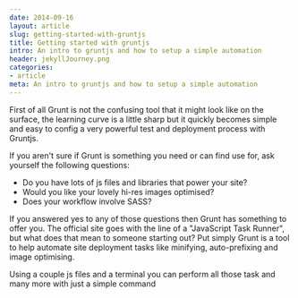 ```yaml
---
date: 2014-09-16
layout: article
slug: getting-started-with-gruntjs
title: Getting started with gruntjs
intro: An intro to gruntjs and how to setup a simple automation
header: jekyllJourney.png
categories:
- article
meta: An intro to gruntjs and how to setup a simple automation
---
```


First of all Grunt is not the confusing tool that it might look like on the surface, the learning curve is a little sharp but it quickly becomes simple and easy to config a very powerful test and deployment process with Gruntjs.

If you aren't sure if Grunt is something you need or can find use for, ask yourself the following questions:

- Do you have lots of js files and libraries that power your site?
- Would you like your lovely hi-res images optimised?
- Does your workflow involve SASS?

If you answered yes to any of those questions then Grunt has something to offer you. The official site goes with the line of a "JavaScript Task Runner", but what does that mean to someone starting out? Put simply Grunt is a tool to help automate site deployment tasks like minifying, auto-prefixing and image optimising. 

Using a couple js files and a terminal you can perform all those task and many more with just a simple command